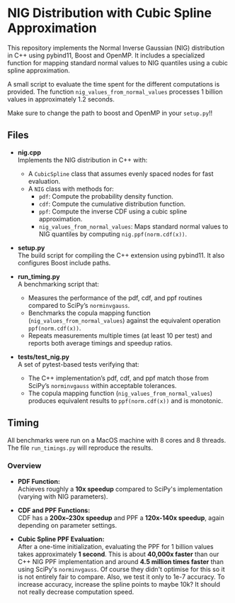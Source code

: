 # NIG Distribution with Cubic Spline Approximation

This repository implements the Normal Inverse Gaussian (NIG) distribution in C++ using pybind11, Boost and OpenMP. It includes a specialized function for mapping standard normal values to NIG quantiles using a cubic spline approximation.

A small script to evaluate the time spent for the different computations is provided. The function `nig_values_from_normal_values` processes 1 billion values in approximately 1.2 seconds.

Make sure to change the path to boost and OpenMP in your `setup.py`!!

## Files

- **nig.cpp**  
  Implements the NIG distribution in C++ with:
  - A `CubicSpline` class that assumes evenly spaced nodes for fast evaluation.
  - A `NIG` class with methods for:
    - `pdf`: Compute the probability density function.
    - `cdf`: Compute the cumulative distribution function.
    - `ppf`: Compute the inverse CDF using a cubic spline approximation.
    - `nig_values_from_normal_values`: Maps standard normal values to NIG quantiles by computing `nig.ppf(norm.cdf(x))`.

- **setup.py**  
  The build script for compiling the C++ extension using pybind11. It also configures Boost include paths.

- **run_timing.py**  
  A benchmarking script that:
  - Measures the performance of the pdf, cdf, and ppf routines compared to SciPy’s `norminvgauss`.
  - Benchmarks the copula mapping function (`nig_values_from_normal_values`) against the equivalent operation `ppf(norm.cdf(x))`.
  - Repeats measurements multiple times (at least 10 per test) and reports both average timings and speedup ratios.

- **tests/test_nig.py**  
  A set of pytest-based tests verifying that:
  - The C++ implementation’s pdf, cdf, and ppf match those from SciPy’s `norminvgauss` within acceptable tolerances.
  - The copula mapping function (`nig_values_from_normal_values`) produces equivalent results to `ppf(norm.cdf(x))` and is monotonic.

## Timing

All benchmarks were run on a MacOS machine with 8 cores and 8 threads. The file `run_timings.py` will reproduce the results.

### Overview

- **PDF Function:**  
  Achieves roughly a **10x speedup** compared to SciPy's implementation (varying with NIG parameters).

- **CDF and PPF Functions:**  
  CDF has a **200x–230x speedup** and PPF a **120x-140x speedup**, again depending on parameter settings.

- **Cubic Spline PPF Evaluation:**  
  After a one-time initialization, evaluating the PPF for 1 billion values takes approximately **1 second**. This is about **40,000x faster** than our C++ NIG PPF implementation and around **4.5 million times faster** than using SciPy's `norminvgauss`. Of course they didn't optimise for this so it is not entirely fair to compare. Also, we test it only to 1e-7 accuracy. To increase accuracy, increase the spline points to maybe 10k? It should not really decrease computation speed.

